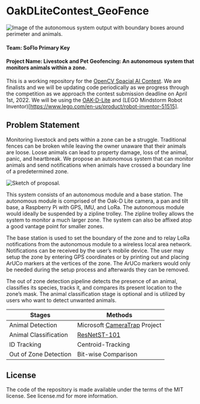 # OakDLiteContest_GeoFence
![Image of the autonomous system output with boundary boxes around perimeter and animals.](https://github.com/jisforjt/OakDLiteContest_GeoFence/blob/main/images/readme/pets.jpg?raw=true)
#### Team: SoFlo Primary Key
#### Project Name: Livestock and Pet Geofencing: An autonomous system that monitors animals within a zone.
This is a working repository for the [OpenCV Spacial AI Contest](https://opencv.org/opencv-spatial-ai-contest/). We are finalists and we will be updating code periodically as we progress through the competition as we approach the contest submission deadline on April 1st, 2022. We will be using the [OAK-D-Lite](https://docs.luxonis.com/projects/hardware/en/latest/pages/DM9095.html) and (LEGO Mindstorm Robot Inventor)[https://www.lego.com/en-us/product/robot-inventor-51515].

## Problem Statement
Monitoring livestock and pets within a zone can be a struggle. Traditional fences can be broken while leaving the owner unaware that their animals are loose. Loose animals can lead to property damage, loss of the animal, panic, and heartbreak. We propose an autonomous system that can monitor animals and send notifications when animals have crossed a boundary line of a predetermined zone.

![Sketch of proposal.](https://github.com/jisforjt/OakDLiteContest_GeoFence/blob/main/images/readme/SoFlo_Primary_Key_GeoFencing.jpg?raw=true)

This system consists of an autonomous module and a base station. The autonomous module is comprised of the Oak-D Lite camera, a pan and tilt base, a Raspberry Pi with GPS, IMU, and LoRa. The autonomous module would ideally be suspended by a zipline trolley. The zipline trolley allows the system to monitor a much larger zone. The system can also be affixed atop a good vantage point for smaller zones.

The base station is used to set the boundary of the zone and to relay LoRa notifications from the autonomous module to a wireless local area network. Notifications can be received by the user’s mobile device. The user may setup the zone by entering GPS coordinates or by printing out and placing ArUCo markers at the vertices of the zone. The ArUCo markers would only be needed during the setup process and afterwards they can be removed.

The out of zone detection pipeline detects the presence of an animal, classifies its species, tracks it, and compares its present location to the zone’s mask. The animal classification stage is optional and is utilized by users who want to detect unwanted animals.

| Stages  | Methods |
| ------------- | ------------- |
| Animal Detection | Microsoft [CameraTrap](https://github.com/microsoft/CameraTraps) Project |
| Animal Classification | [ResNetST-101](https://modelplace.ai/models/15) |
| ID Tracking | Centroid-Tracking |
| Out of Zone Detection | Bit-wise Comparison |

## License
The code of the repository is made available under the terms of the MIT license. See license.md for more information.
